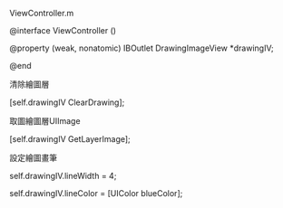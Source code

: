 ViewController.m

@interface ViewController () 

@property (weak, nonatomic) IBOutlet DrawingImageView *drawingIV; 

@end



清除繪圖層 

[self.drawingIV ClearDrawing];



取圖繪圖層UIImage 

[self.drawingIV GetLayerImage];



設定繪圖畫筆 

self.drawingIV.lineWidth = 4;

self.drawingIV.lineColor = [UIColor blueColor];

